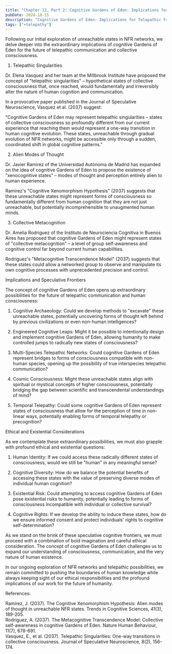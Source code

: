 ```yaml
---
title: "Chapter 12, Part 2: Cognitive Gardens of Eden: Implications for Telepathic Frontiers"
pubDate: 2024-10-15
description: "Cognitive Gardens of Eden: Implications for Telepathic Frontiers"
tags: ["+telepathy"]
---
```


Following our initial exploration of unreachable states in NFR networks, we delve deeper into the extraordinary implications of cognitive Gardens of Eden for the future of telepathic communication and collective consciousness.

1. Telepathic Singularities

Dr. Elena Vasquez and her team at the Millbrook Institute have proposed the concept of "telepathic singularities" – hypothetical states of collective consciousness that, once reached, would fundamentally and irreversibly alter the nature of human cognition and communication.

In a provocative paper published in the Journal of Speculative Neuroscience, Vasquez et al. (2037) suggest:

"Cognitive Gardens of Eden may represent telepathic singularities – states of collective consciousness so profoundly different from our current experience that reaching them would represent a one-way transition in human cognitive evolution. These states, unreachable through gradual evolution of NFR networks, might be accessible only through a sudden, coordinated shift in global cognitive patterns."

2. Alien Modes of Thought

Dr. Javier Ramirez of the Universidad Autónoma de Madrid has expanded on the idea of cognitive Gardens of Eden to propose the existence of "xenocognitive states" – modes of thought and perception entirely alien to human experience.

Ramirez's "Cognitive Xenomorphism Hypothesis" (2037) suggests that these unreachable states might represent forms of consciousness so fundamentally different from human cognition that they are not just unreachable, but potentially incomprehensible to unaugmented human minds.

3. Collective Metacognition

Dr. Amelia Rodriguez of the Instituto de Neurociencia Cognitiva in Buenos Aires has proposed that cognitive Gardens of Eden might represent states of "collective metacognition" – a level of group self-awareness and cognitive control far beyond current human capabilities.

Rodriguez's "Metacognitive Transcendence Model" (2037) suggests that these states could allow a networked group to observe and manipulate its own cognitive processes with unprecedented precision and control.

Implications and Speculative Frontiers

The concept of cognitive Gardens of Eden opens up extraordinary possibilities for the future of telepathic communication and human consciousness:

1. Cognitive Archaeology: Could we develop methods to "excavate" these unreachable states, potentially uncovering forms of thought left behind by previous civilizations or even non-human intelligences?

2. Engineered Cognitive Leaps: Might it be possible to intentionally design and implement cognitive Gardens of Eden, allowing humanity to make controlled jumps to radically new states of consciousness?

3. Multi-Species Telepathic Networks: Could cognitive Gardens of Eden represent bridges to forms of consciousness compatible with non-human species, opening up the possibility of true interspecies telepathic communication?

4. Cosmic Consciousness: Might these unreachable states align with spiritual or mystical concepts of higher consciousness, potentially bridging the gap between scientific and transcendental understandings of mind?

5. Temporal Telepathy: Could some cognitive Gardens of Eden represent states of consciousness that allow for the perception of time in non-linear ways, potentially enabling forms of temporal telepathy or precognition?

Ethical and Existential Considerations

As we contemplate these extraordinary possibilities, we must also grapple with profound ethical and existential questions:

1. Human Identity: If we could access these radically different states of consciousness, would we still be "human" in any meaningful sense?

2. Cognitive Diversity: How do we balance the potential benefits of accessing these states with the value of preserving diverse modes of individual human cognition?

3. Existential Risk: Could attempting to access cognitive Gardens of Eden pose existential risks to humanity, potentially leading to forms of consciousness incompatible with individual or collective survival?

4. Cognitive Rights: If we develop the ability to induce these states, how do we ensure informed consent and protect individuals' rights to cognitive self-determination?

As we stand on the brink of these speculative cognitive frontiers, we must proceed with a combination of bold imagination and careful ethical consideration. The concept of cognitive Gardens of Eden challenges us to expand our understanding of consciousness, communication, and the very nature of human existence.

In our ongoing exploration of NFR networks and telepathic possibilities, we remain committed to pushing the boundaries of human knowledge while always keeping sight of our ethical responsibilities and the profound implications of our work for the future of humanity.

References:

Ramirez, J. (2037). The Cognitive Xenomorphism Hypothesis: Alien modes of thought in unreachable NFR states. Trends in Cognitive Sciences, 41(3), 189-205.  
Rodriguez, A. (2037). The Metacognitive Transcendence Model: Collective self-awareness in cognitive Gardens of Eden. Nature Human Behaviour, 11(7), 678-691.  
Vasquez, E., et al. (2037). Telepathic Singularities: One-way transitions in collective consciousness. Journal of Speculative Neuroscience, 8(2), 156-174.